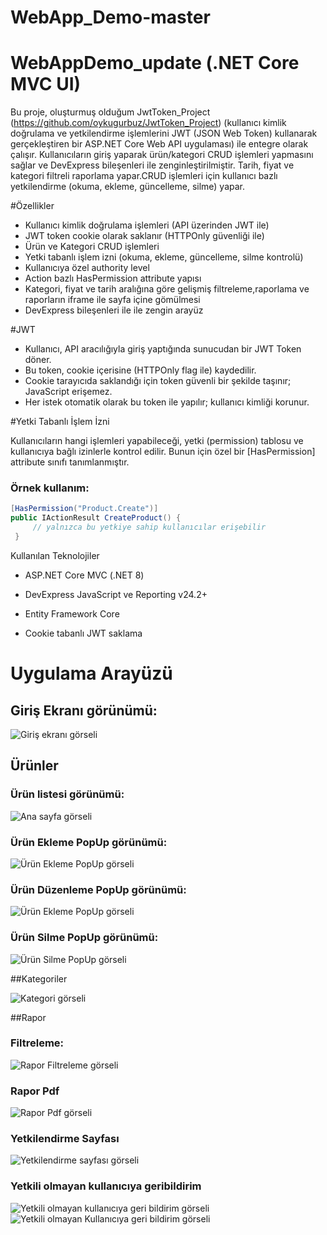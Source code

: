 # WebApp_Demo-master

# WebAppDemo_update (.NET Core MVC UI)

Bu proje, oluşturmuş olduğum JwtToken_Project (https://github.com/oykugurbuz/JwtToken_Project) (kullanıcı kimlik doğrulama ve yetkilendirme işlemlerini JWT (JSON Web Token) kullanarak gerçekleştiren bir ASP.NET Core Web API uygulaması) ile entegre olarak çalışır. Kullanıcıların giriş yaparak ürün/kategori CRUD işlemleri yapmasını sağlar ve DevExpress bileşenleri ile zenginleştirilmiştir. Tarih, fiyat ve kategori filtreli raporlama yapar.CRUD işlemleri için kullanıcı bazlı yetkilendirme (okuma, ekleme, güncelleme, silme) yapar.

#Özellikler

- Kullanıcı kimlik doğrulama işlemleri (API üzerinden JWT ile)
- JWT token cookie olarak saklanır (HTTPOnly güvenliği ile)
- Ürün ve Kategori CRUD işlemleri
- Yetki tabanlı işlem izni (okuma, ekleme, güncelleme, silme kontrolü)
- Kullanıcıya özel authority level
- Action bazlı HasPermission attribute yapısı
- Kategori, fiyat ve tarih aralığına göre gelişmiş filtreleme,raporlama ve raporların iframe ile sayfa içine gömülmesi
- DevExpress bileşenleri ile ile zengin arayüz

#JWT

- Kullanıcı, API aracılığıyla giriş yaptığında sunucudan bir JWT Token döner.
- Bu token, cookie içerisine (HTTPOnly flag ile) kaydedilir.
- Cookie tarayıcıda saklandığı için token güvenli bir şekilde taşınır; JavaScript erişemez.
- Her istek otomatik olarak bu token ile yapılır; kullanıcı kimliği korunur.

#Yetki Tabanlı İşlem İzni

Kullanıcıların hangi işlemleri yapabileceği, yetki (permission) tablosu ve kullanıcıya bağlı izinlerle kontrol edilir.
Bunun için özel bir [HasPermission] attribute sınıfı tanımlanmıştır.

### Örnek kullanım:
```csharp
[HasPermission("Product.Create")]
public IActionResult CreateProduct() { 
     // yalnızca bu yetkiye sahip kullanıcılar erişebilir
 }
 ```

Kullanılan Teknolojiler
- ASP.NET Core MVC (.NET 8)

- DevExpress JavaScript ve Reporting v24.2+

- Entity Framework Core

- Cookie tabanlı JWT saklama

# Uygulama Arayüzü

## Giriş Ekranı görünümü: 

![Giriş ekranı görseli](screenshots/login_page.png) 

## Ürünler

### Ürün listesi görünümü: 

![Ana sayfa görseli](screenshots/home_page.png)

### Ürün Ekleme PopUp görünümü: 

![Ürün Ekleme PopUp görseli](screenshots/product_create_popup.png)

### Ürün Düzenleme PopUp görünümü: 

![Ürün Ekleme PopUp görseli](screenshots/product_update_popup.png)

### Ürün Silme PopUp görünümü: 

![Ürün Silme PopUp görseli](screenshots/product_delete_uinotify.png)

##Kategoriler

![Kategori görseli](screenshots/categorypage.png)

##Rapor
### Filtreleme:

![Rapor Filtreleme görseli](screenshots/report_filter.png)

### Rapor Pdf

![Rapor Pdf görseli](screenshots/report_pdf.png)

### Yetkilendirme Sayfası 

![Yetkilendirme sayfası görseli](screenshots/permission.png)

### Yetkili olmayan kullanıcıya geribildirim

![Yetkili olmayan kullanıcıya geri bildirim görseli](screenshots/statuscode_403.png)
![Yetkili olmayan Kullanıcıya geri bildirim görseli](screenshots/statuscode_403_2.png)